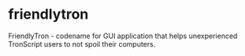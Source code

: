 # friendlytron
FriendlyTron - codename for GUI application that helps unexperienced TronScript users to not spoil their computers.
